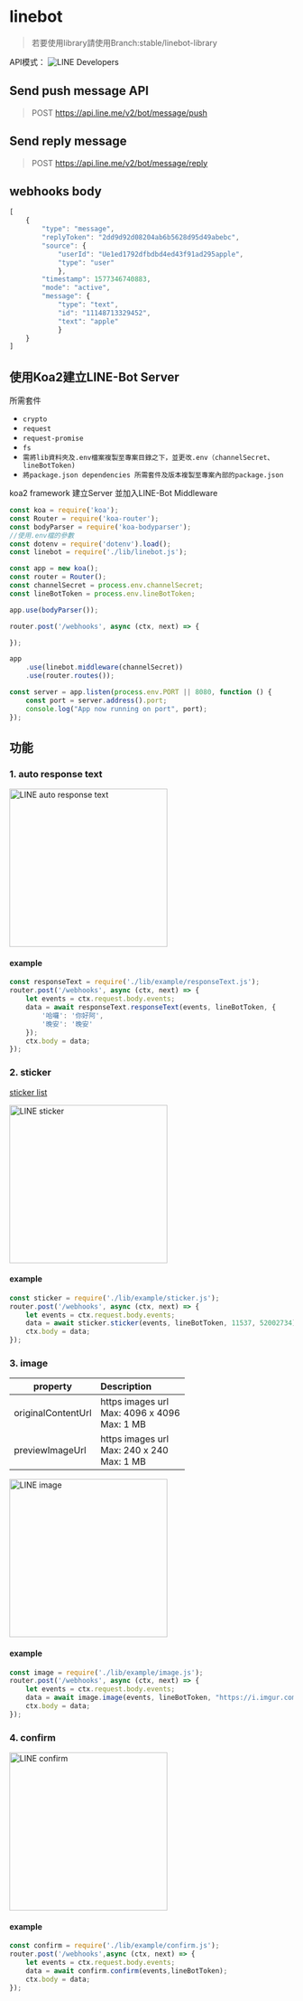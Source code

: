 # linebot
> 若要使用library請使用Branch:stable/linebot-library

API模式：
![LINE Developers](https://github.com/TitanLi/linebot/blob/master/public/picture/d7bdff20.png)

## Send push message API
> POST https://api.line.me/v2/bot/message/push

## Send reply message
> POST https://api.line.me/v2/bot/message/reply

## webhooks body
```javascript
[ 
    { 
        "type": "message",
        "replyToken": "2dd9d92d08204ab6b5628d95d49abebc",
        "source": { 
            "userId": "Ue1ed1792dfbdbd4ed43f91ad295apple",
            "type": "user" 
            },
        "timestamp": 1577346740883,
        "mode": "active",
        "message": { 
            "type": "text", 
            "id": "11148713329452", 
            "text": "apple" 
            } 
    }
]
```

## 使用Koa2建立LINE-Bot Server
所需套件
* ``crypto``
* ``request``
* ``request-promise``
* ``fs``
* ``需將lib資料夾及.env檔案複製至專案目錄之下，並更改.env（channelSecret、lineBotToken)``
* ``將package.json dependencies 所需套件及版本複製至專案內部的package.json``

koa2 framework 建立Server 並加入LINE-Bot Middleware
``` javascript
const koa = require('koa');
const Router = require('koa-router');
const bodyParser = require('koa-bodyparser');
//使用.env檔的參數
const dotenv = require('dotenv').load();
const linebot = require('./lib/linebot.js');

const app = new koa();
const router = Router();
const channelSecret = process.env.channelSecret;
const lineBotToken = process.env.lineBotToken;

app.use(bodyParser());

router.post('/webhooks', async (ctx, next) => {

});

app
    .use(linebot.middleware(channelSecret))
    .use(router.routes());

const server = app.listen(process.env.PORT || 8080, function () {
    const port = server.address().port;
    console.log("App now running on port", port);
});
```

## 功能
### 1. auto response text
<img src="https://github.com/TitanLi/linebot/blob/master/public/picture/IMG_A64F5F3C7DE8-1.jpeg" height="280px" alt="LINE auto response text" >

#### example
```javascript
const responseText = require('./lib/example/responseText.js');
router.post('/webhooks', async (ctx, next) => {
    let events = ctx.request.body.events;
    data = await responseText.responseText(events, lineBotToken, {
        '哈囉': '你好阿',
        '晚安': '晚安'
    });
    ctx.body = data;
});
```

### 2. sticker
[sticker list](https://developers.line.biz/media/messaging-api/sticker_list.pdf)

<img src="https://github.com/TitanLi/linebot/blob/master/public/picture/IMG_422AD9B694D9-1.jpeg" height="280px" alt="LINE sticker" >

#### example
```javascript
const sticker = require('./lib/example/sticker.js');
router.post('/webhooks', async (ctx, next) => {
    let events = ctx.request.body.events;
    data = await sticker.sticker(events, lineBotToken, 11537, 52002734);
    ctx.body = data;
});
```

### 3. image
| property            | Description       |
| --------------------| :-----------------|
| originalContentUrl  | https images url<br>Max: 4096 x 4096<br>Max: 1 MB|
| previewImageUrl     | https images url<br>Max: 240 x 240<br>Max: 1 MB  |

<img src="https://github.com/TitanLi/linebot/blob/master/public/picture/IMG_1E2E60C1E1A9-1.jpeg" height="280px" alt="LINE image" >

#### example
```javascript
const image = require('./lib/example/image.js');
router.post('/webhooks', async (ctx, next) => {
    let events = ctx.request.body.events;
    data = await image.image(events, lineBotToken, "https://i.imgur.com/slkvDvQ.jpg", "https://i.imgur.com/8206ST0.png");
    ctx.body = data;
});
```

### 4. confirm
<img src="https://github.com/TitanLi/linebot/blob/master/public/picture/IMG_044DA4F3AA26-1.jpeg" height="280px" alt="LINE confirm" >

#### example
```javascript
const confirm = require('./lib/example/confirm.js');
router.post('/webhooks',async (ctx, next) => {
    let events = ctx.request.body.events;
    data = await confirm.confirm(events,lineBotToken);
    ctx.body = data;
});
```
